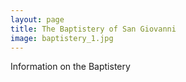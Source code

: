 ```yaml
---
layout: page
title: The Baptistery of San Giovanni
image: baptistery_1.jpg
---
```


Information on the Baptistery

